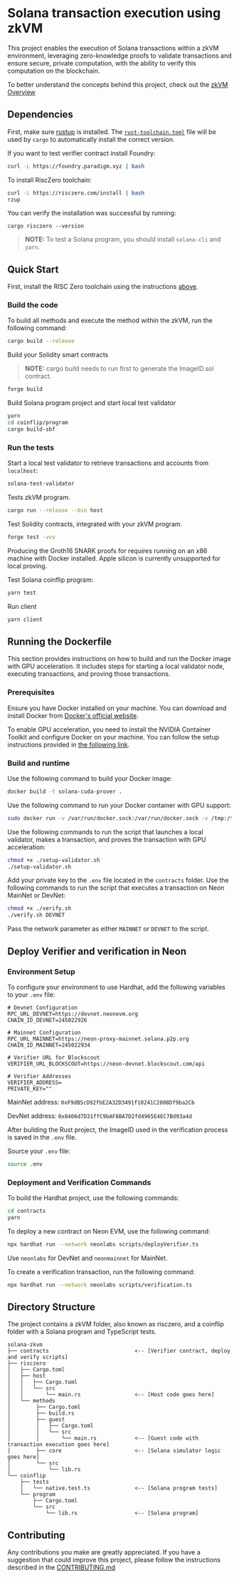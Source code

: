 # Solana transaction execution using zkVM

This project enables the execution of Solana transactions within a zkVM environment, leveraging zero-knowledge proofs to validate transactions and ensure secure, private computation, with the ability to verify this computation on the blockchain.

To better understand the concepts behind this project, check out the [zkVM Overview](https://dev.risczero.com/api/zkvm/)
## Dependencies
First, make sure [rustup](https://rustup.rs/) is installed. The
[`rust-toolchain.toml`](risczero/rust-toolchain.toml) file will be used by `cargo` to
automatically install the correct version.

If you want to test verifier contract install Foundry:
```bash
curl -L https://foundry.paradigm.xyz | bash
```

To install RiscZero toolchain:
```bash
curl -L https://risczero.com/install | bash
rzup
```
You can verify the installation was successful by running:
```
cargo risczero --version
```

> **NOTE:** To test a Solana program, you should install `solana-cli` and `yarn`.


## Quick Start
First, install the RISC Zero toolchain using the instructions [above](#Dependencies).

### Build the code

To build all methods and execute the method within the zkVM, run the following
command:

```bash
cargo build --release
```
Build your Solidity smart contracts

> **NOTE:** cargo build needs to run first to generate the ImageID.sol contract.
```bash
forge build
```

Build Solana program project and start local test validator
```bash
yarn
cd coinflip/program
cargo build-sbf
```
### Run the tests
Start a local test validator to retrieve transactions and accounts from `localhost`:
```bash
solana-test-validator
```
Tests zkVM program.
```bash
cargo run --release --bin host
```
Test Solidity contracts, integrated with your zkVM program.
```bash
forge test -vvv 
```
Producing the Groth16 SNARK proofs for requires running on an x86 machine with Docker installed. Apple silicon is currently unsupported for local proving.

Test Solana coinflip program:
```bash
yarn test
```
Run client
```bash
yarn client
```


## Running the Dockerfile

This section provides instructions on how to build and run the Docker image with GPU acceleration. It includes steps for starting a local validator node, executing transactions, and proving those transactions.

### Prerequisites
Ensure you have Docker installed on your machine. You can download and install Docker from [Docker's official website](https://docs.docker.com/engine/install/ubuntu/).

To enable GPU acceleration, you need to install the NVIDIA Container Toolkit and configure Docker on your machine. You can follow the setup instructions provided in [the following link](https://docs.nvidia.com/datacenter/cloud-native/container-toolkit/latest/install-guide.html#configuring-docker).

### Build and runtime
Use the following command to build your Docker image:
```bash
docker build -t solana-cuda-prover .
```
Use the following command to run your Docker container with GPU support:
```bash
sudo docker run -v /var/run/docker.sock:/var/run/docker.sock -v /tmp:/tmp --gpus all -it --rm --name solana-cuda-prover solana-cuda-prover bash
```

Use the following commands to run the script that launches a local validator, makes a transaction, and proves the transaction with GPU acceleration:
```bash
chmod +x ./setup-validator.sh
./setup-validator.sh
```

Add your private key to the `.env` file located in the `contracts` folder.
Use the following commands to run the script that executes a transaction on Neon MainNet or DevNet:
```bash
chmod +x ./verify.sh
./verify.sh DEVNET
```
Pass the network parameter as either `MAINNET` or `DEVNET` to the script.

## Deploy Verifier and verification in Neon
### Environment Setup
To configure your environment to use Hardhat, add the following variables to your `.env` file:
```text
# Devnet Configuration
RPC_URL_DEVNET=https://devnet.neonevm.org
CHAIN_ID_DEVNET=245022926

# Mainnet Configuration
RPC_URL_MAINNET=https://neon-proxy-mainnet.solana.p2p.org
CHAIN_ID_MAINNET=245022934

# Verifier URL for Blockscout
VERIFIER_URL_BLOCKSCOUT=https://neon-devnet.blockscout.com/api

# Verifier Addresses
VERIFIER_ADDRESS=
PRIVATE_KEY=""
```
MainNet address: `0xF9dB5cD92fbE2A32D3491f10241C2008Df9ba2Cb`

DevNet address: `0x8406d7D31ffC9bAF8BA7D2fd4965E4EC7Bd93a4d`

After building the Rust project, the ImageID used in the verification process is saved in the `.env` file.

Source your `.env` file:
```bash
source .env
```

### Deployment and Verification Commands
To build the Hardhat project, use the following commands:
```bash
cd contracts
yarn
```
To deploy a new contract on Neon EVM, use the following command:
```bash
npx hardhat run --network neonlabs scripts/deployVerifier.ts
```
Use `neonlabs` for DevNet and `neonmainnet` for MainNet.

To create a verification transaction, run the following command:
```bash
npx hardhat run --network neonlabs scripts/verification.ts
```
## Directory Structure

The project contains a zkVM folder, also known as risczero, and a coinflip folder with a Solana program and TypeScript tests.
```text
solana-zkvm
├── contracts                           <-- [Verifier contract, deploy and verify scripts]   
├── risczero
│   ├── Cargo.toml
│   ├── host
│   │   ├── Cargo.toml
│   │   └── src
│   │       └── main.rs                 <-- [Host code goes here]  
│   └── methods                 
│        ├── Cargo.toml
│        ├── build.rs
│        ├── guest
│        │   ├── Cargo.toml
│        │   └── src
│        │       └── main.rs            <-- [Guest code with transaction execution goes here]
│        ├── core                       <-- [Solana simulator logic goes here]
│        └── src
│            └── lib.rs          
└── coinflip
    ├── tests
    │   └── native.test.ts              <-- [Solana program tests]
    └── program
        ├── Cargo.toml
        └── src
            └── lib.rs                  <-- [Solana program]
```

## Contributing
Any contributions you make are greatly appreciated.
If you have a suggestion that could improve this project, please follow the instructions described  in the [CONTRIBUTING.md](CONTRIBUTING.md)
